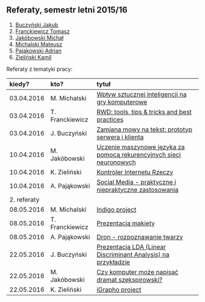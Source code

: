 ## Referaty, semestr letni 2015/16

1. [Buczyński Jakub](https://github.com/jbuczynski/magisterka)
1. [Franckiewicz Tomasz](https://github.com/tfranckiewicz/mgr)
1. [Jakóbowski Michał](https://github.com/micool91/praca-mag)
1. [Michalski Mateusz](https://github.com/matismatis93/SemMgr)
1. [Pająkowski Adrian](https://github.com/apajakowski/magisterka)
1. [Zieliński Kamil](https://github.com/laikkk/praca-magisterska)

Referaty z tematyki pracy:

| kiedy?      | kto?            | tytuł |
| :---------- | :-------------- | :---- |
| 03.04.2016  | M. Michalski    | [Wpływ sztucznej inteligencji na gry komputerowe](http://slides.com/mateuszmichalski/deck-1/fullscreen#/) |
| 03.04.2016  | T. Franckiewicz | [RWD: tools, tips & tricks and best practices](https://prezi.com/cr11l8usmabw/rwd/) |
| 03.04.2016  | J. Buczyński    | [Zamiana mowy na tekst: prototyp serwera i klienta](https://github.com/jbuczynski/magisterka/tree/master/server_example) |
| 10.04.2016  | M. Jakóbowski   | [Uczenie maszynowe języka za pomocą rekurencyjnych sieci neuronowych](http://1drv.ms/23tBR4I) |
| 10.04.2016  | K. Zieliński    | [Kontroler Internetu Rzeczy](http://1drv.ms/23tBR4I) |
| 10.04.2016  | A. Pająkowski   | [Social Media - praktyczne i niepraktyczne zastosowania](https://slides.com/apajakowski/deck-1#/) |
| 2. referaty |                 |  |
| 08.05.2016  | M. Michalski    | [Indigo project](http://slides.com/mateuszmichalski/deck-2/fullscreen#/) |
| 08.05.2016  | T. Franckiewicz | [Prezentacja makiety](http://dev.tomasz.fr/ug) |
| 08.05.2016  | A. Pająkowski   | [Dron - rozpoznawanie twarzy](https://slides.com/apajakowski/deck-2#/) |
| 22.05.2016  | J. Buczyński    | [Prezentacja LDA (Linear Discriminant Analysis) na przykładzie](https://github.com/jbuczynski/magisterka/tree/master/lda_example) |
| 22.05.2016  | M. Jakóbowski   | [Czy komputer może napisać dramat szekspirowski?](http://slides.com/michaljakobowski/c) |
| 22.05.2016  | K. Zieliński    |  [iGrapho project](https://1drv.ms/p/s!AogBbZBsiJmflEVnmRYuTAmu0Nlv)|
